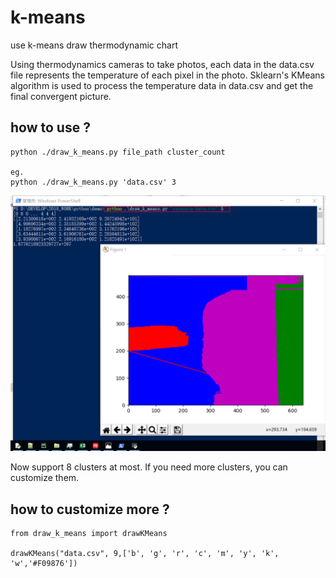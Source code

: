 # k-means
use k-means draw thermodynamic chart

Using thermodynamics cameras to take photos, each data in the data.csv file represents the temperature of each pixel in the photo.
Sklearn's KMeans algorithm is used to process the temperature data in data.csv and get the final convergent picture.

## how to use ?
```
python ./draw_k_means.py file_path cluster_count

eg.
python ./draw_k_means.py 'data.csv' 3
```
![how to use](https://github.com/xchendeveloper/k-means/blob/master/result.png)

Now support 8 clusters at most. If you need more clusters, you can customize them.

## how to customize more ?
```
from draw_k_means import drawKMeans

drawKMeans("data.csv", 9,['b', 'g', 'r', 'c', 'm', 'y', 'k', 'w','#F09876'])
```


